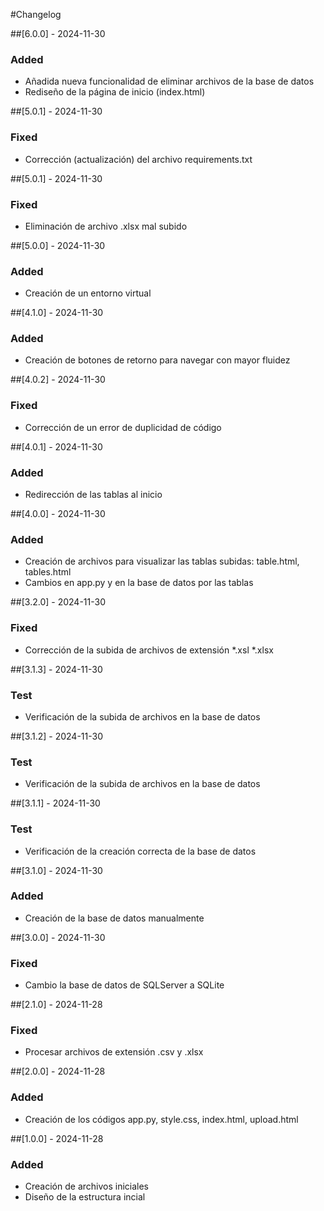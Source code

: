 #Changelog


##[6.0.0] - 2024-11-30
### Added
- Añadida nueva funcionalidad de eliminar archivos de la base de datos
- Rediseño de la página de inicio (index.html)

##[5.0.1] - 2024-11-30
### Fixed
- Corrección (actualización) del archivo requirements.txt

##[5.0.1] - 2024-11-30
### Fixed
- Eliminación de archivo .xlsx mal subido

##[5.0.0] - 2024-11-30
### Added
- Creación de un entorno virtual

##[4.1.0] - 2024-11-30
### Added
- Creación de botones de retorno para navegar con mayor fluidez

##[4.0.2] - 2024-11-30
### Fixed
- Corrección de un error de duplicidad de código

##[4.0.1] - 2024-11-30
### Added
- Redirección de las tablas al inicio

##[4.0.0] - 2024-11-30
### Added
- Creación de archivos para visualizar las tablas subidas: table.html, tables.html
- Cambios en app.py y en la base de datos por las tablas

##[3.2.0] - 2024-11-30
### Fixed
- Corrección de la subida de archivos de extensión *.xsl *.xlsx

##[3.1.3] - 2024-11-30
### Test
- Verificación de la subida de archivos en la base de datos

##[3.1.2] - 2024-11-30
### Test
- Verificación de la subida de archivos en la base de datos

##[3.1.1] - 2024-11-30
### Test
- Verificación de la creación correcta de la base de datos

##[3.1.0] - 2024-11-30
### Added
- Creación de la base de datos manualmente

##[3.0.0] - 2024-11-30
### Fixed
- Cambio la base de datos de SQLServer a SQLite

##[2.1.0] - 2024-11-28
### Fixed
- Procesar archivos de extensión .csv y .xlsx

##[2.0.0] - 2024-11-28
### Added
- Creación de los códigos app.py, style.css, index.html, upload.html

##[1.0.0] - 2024-11-28
### Added
- Creación de archivos iniciales
- Diseño de la estructura incial